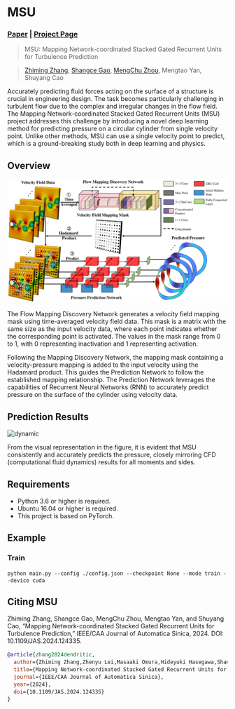 # MSU
### [Paper]() | [Project Page](https://github.com/zhangzm0128/MSU) 

> MSU: Mapping Network-coordinated Stacked Gated Recurrent Units for Turbulence Prediction

> [Zhiming Zhang](https://zhangzm0128.github.io/), [Shangce Gao](https://toyamaailab.github.io/), [MengChu Zhou](https://scholar.google.com/citations?user=KUkpv6oAAAAJ&hl=zh-CN), Mengtao Yan, Shuyang Cao

Accurately predicting fluid forces acting on the surface of a structure is crucial in engineering design. The task becomes particularly challenging in turbulent flow due to the complex and irregular changes in the flow field. The Mapping Network-coordinated Stacked Gated Recurrent Units (MSU) project addresses this challenge by introducing a novel deep learning method for predicting pressure on a circular cylinder from single velocity point. Unlike other methods, MSU can use a single velocity point to predict, which is a ground-breaking study both in deep learning and physics.

## Overview
![framework](./image/framework.png)

The Flow Mapping Discovery Network generates a velocity field mapping mask using time-averaged velocity field data. This mask is a matrix with the same size as the input velocity data, where each point indicates whether the corresponding point is activated. The values in the mask range from 0 to 1, with 0 representing inactivation and 1 representing activation.

Following the Mapping Discovery Network, the mapping mask containing a velocity-pressure mapping is added to the input velocity using the Hadamard product. This guides the Prediction Network to follow the established mapping relationship. The Prediction Network leverages the capabilities of Recurrent Neural Networks (RNN) to accurately predict pressure on the surface of the cylinder using velocity data.

## Prediction Results
![dynamic](./image/dynamic.gif)

From the visual representation in the figure, it is evident that MSU consistently and accurately predicts the pressure, closely mirroring CFD (computational fluid dynamics) results for all moments and sides.


## Requirements

* Python 3.6 or higher is required.
* Ubuntu 16.04 or higher is required.
* This project is based on PyTorch.


## Example

### Train

```shell
python main.py --config ./config.json --checkpoint None --mode train --device cuda
```

## Citing MSU
Zhiming Zhang, Shangce Gao, MengChu Zhou, Mengtao Yan, and Shuyang Cao, “Mapping Network-coordinated Stacked Gated Recurrent Units for Turbulence Prediction,” IEEE/CAA Journal of Automatica Sinica, 2024. DOI: 10.1109/JAS.2024.124335.
```bib
@article{zhang2024dendritic,
  author={Zhiming Zhang,Zhenyu Lei,Masaaki Omura,Hideyuki Hasegawa,Shangce Gao},
  title={Mapping Network-coordinated Stacked Gated Recurrent Units for Turbulence Prediction},
  journal={IEEE/CAA Journal of Automatica Sinica},  
  year={2024},
  doi={10.1109/JAS.2024.124335}
}
```
